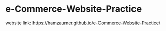 # e-Commerce-Website-Practice
website link: https://hamzaumer.github.io/e-Commerce-Website-Practice/
